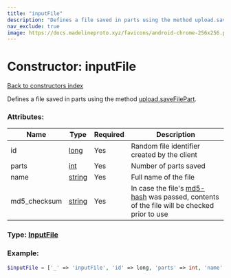 ```yaml
---
title: "inputFile"
description: "Defines a file saved in parts using the method upload.saveFilePart."
nav_exclude: true
image: https://docs.madelineproto.xyz/favicons/android-chrome-256x256.png
---
```

# Constructor: inputFile  
[Back to constructors index](index.md)



Defines a file saved in parts using the method [upload.saveFilePart](../methods/upload.saveFilePart.md).

### Attributes:

| Name     |    Type       | Required | Description |
|----------|---------------|----------|-------------|
|id|[long](../types/long.md) | Yes|Random file identifier created by the client|
|parts|[int](../types/int.md) | Yes|Number of parts saved|
|name|[string](../types/string.md) | Yes|Full name of the file|
|md5\_checksum|[string](../types/string.md) | Yes|In case the file's [md5-hash](https://en.wikipedia.org/wiki/MD5#MD5_hashes) was passed, contents of the file will be checked prior to use|



### Type: [InputFile](../types/InputFile.md)


### Example:

```php
$inputFile = ['_' => 'inputFile', 'id' => long, 'parts' => int, 'name' => 'string', 'md5_checksum' => 'string'];
```  
